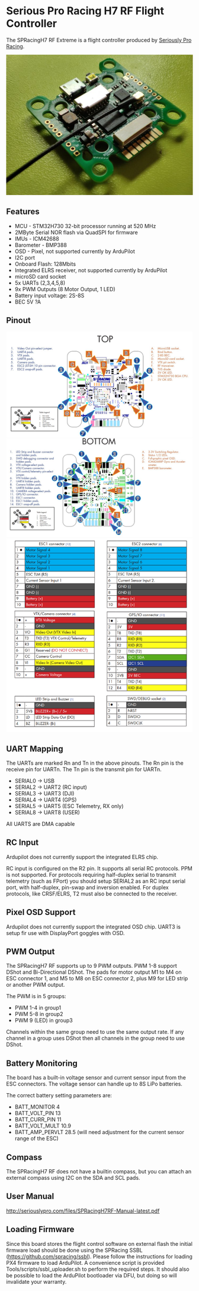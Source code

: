 # Serious Pro Racing H7 RF Flight Controller

The SPRacingH7 RF Extreme is a flight controller produced by [Seriously Pro Racing](http://www.seriouslypro.com/).

![SPRacingH7 RF Top](spracingh7rf.jpg "SPRacingH7-top")

## Features

 - MCU - STM32H730 32-bit processor running at 520 MHz
 - 2MByte Serial NOR flash via QuadSPI for firmware
 - IMUs - ICM42688
 - Barometer - BMP388
 - OSD - Pixel, not supported currently by ArduPilot
 - I2C port
 - Onboard Flash: 128Mbits
 - Integrated ELRS receiver, not supported currently by ArduPilot 
 - microSD card socket
 - 5x UARTs (2,3,4,5,8)
 - 9x PWM Outputs (8 Motor Output, 1 LED)
 - Battery input voltage: 2S-8S
 - BEC 5V ?A

## Pinout

![SPRacingH7 RF Top](spracingh7rf_top.jpg "SPRacingH7-top")
![SPRacingH7 RF Bottom](spracingh7rf_bottom.jpg "SPRacingH7-bottom")
![SPRacingH7 RF onnectors](spracingh7rf_connectors.jpg "SPRacingH7-connectors")

## UART Mapping

The UARTs are marked Rn and Tn in the above pinouts. The Rn pin is the
receive pin for UARTn. The Tn pin is the transmit pin for UARTn.

 - SERIAL0 -> USB
 - SERIAL2 -> UART2 (RC input)
 - SERIAL3 -> UART3 (DJI)
 - SERIAL4 -> UART4 (GPS)
 - SERIAL5 -> UART5 (ESC Telemetry, RX only)
 - SERIAL8 -> UART8 (USER)
 
 All UARTS are DMA capable

## RC Input

Ardupilot does not currently support the integrated ELRS chip.

RC input is configured on the R2 pin. It supports all serial RC
protocols. PPM is not supported. For protocols requiring half-duplex serial to transmit
telemetry (such as FPort) you should setup SERIAL2 as an RC input serial port,
with half-duplex, pin-swap and inversion enabled. For duplex protocols, like CRSF/ELRS, T2 must also be connected to the receiver.
 
  
## Pixel OSD Support

Ardupilot does not currently support the integrated OSD chip. UART3 is setup fir use with DisplayPort goggles with OSD.

## PWM Output

The SPRacingH7 RF supports up to 9 PWM outputs. PWM 1-8 support DShot and Bi-Directional DShot. The pads for motor output
M1 to M4 on ESC connector 1, and M5 to M8 on ESC connector 2, plus
M9 for LED strip or another PWM output.

The PWM is in 5 groups:

 - PWM 1-4   in group1
 - PWM 5-8  in group2
 - PWM 9 (LED)  in group3


Channels within the same group need to use the same output rate. If
any channel in a group uses DShot then all channels in the group need
to use DShot.

## Battery Monitoring

The board has a built-in voltage sensor and current sensor input from the ESC connectors. The voltage sensor can handle up to 8S
LiPo batteries.

The correct battery setting parameters are:

 - BATT_MONITOR 4
 - BATT_VOLT_PIN 13
 - BATT_CURR_PIN 11
 - BATT_VOLT_MULT 10.9
 - BATT_AMP_PERVLT 28.5 (will need adjustment for the current sensor range of the ESC)

## Compass

The SPRacingH7 RF does not have a builtin compass, but you can attach an external compass using I2C on the SDA and SCL pads.

## User Manual

http://seriouslypro.com/files/SPRacingH7RF-Manual-latest.pdf

## Loading Firmware

Since this board stores the flight control software on external flash the initial firmware load should be done using the
SPRacing SSBL (https://github.com/spracing/ssbl). Please follow the instructions for loading PX4 firmware to load ArduPilot.
A convenience script is provided Tools/scripts/ssbl_uploader.sh to perform the required steps.
It should also be possible to load the ArduPilot bootloader via DFU, but doing so will invalidate your warranty.
